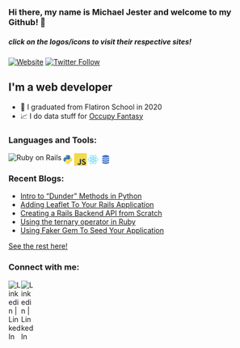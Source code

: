 ### Hi there, my name is Michael Jester and welcome to my Github! 👋

##### *click on the logos/icons to visit their respective sites!*

[![Website](https://img.shields.io/website?label=occupyfantasy.com&style=for-the-badge&url=https%3A%2F%2Foccupyfantasy.com)](https://www.occupyfantasy.com)
[![Twitter Follow](https://img.shields.io/twitter/follow/cfb_moose?color=1DA1F2&logo=twitter&style=for-the-badge)](https://www.twitter.com/cfb_moose)

## I'm a web developer
- 🏫 I graduated from Flatiron School in 2020
- 📈 I do data stuff for [Occupy Fantasy](https://www.occupyfantasy.com)

### Languages and Tools:
<img align="left" src="https://www.iconfinder.com/data/icons/popular-services-brands-vol-2/512/ruby-on-rails-512.png" alt="Ruby on Rails" height="25px" />
<img align="left" alt="Python" height="25px" src="https://raw.githubusercontent.com/github/explore/80688e429a7d4ef2fca1e82350fe8e3517d3494d/topics/python/python.png" />
<img align="left" alt="JavaScript" height="25px" src="https://raw.githubusercontent.com/github/explore/80688e429a7d4ef2fca1e82350fe8e3517d3494d/topics/javascript/javascript.png" />
<img align="left" alt="React" height="25px" src="https://raw.githubusercontent.com/github/explore/80688e429a7d4ef2fca1e82350fe8e3517d3494d/topics/react/react.png" />
<img align="left" alt="SQL" height="25px" src="https://raw.githubusercontent.com/github/explore/80688e429a7d4ef2fca1e82350fe8e3517d3494d/topics/sql/sql.png" />

<br />

### Recent Blogs:
- [Intro to “Dunder” Methods in Python](https://medium.com/@m.jester.93/intro-to-dunder-methods-in-python-33e204f83709)
- [Adding Leaflet To Your Rails Application](https://medium.com/@m.jester.93/adding-leaflet-to-your-rails-application-c474fb6af2a2)
- [Creating a Rails Backend API from Scratch](https://medium.com/@m.jester.93/creating-a-rails-backend-api-from-scratch-fa774aada3f)
- [Using the ternary operator in Ruby](https://medium.com/@m.jester.93/using-the-ternary-operator-in-ruby-fbebc9f7214d)
- [Using Faker Gem To Seed Your Application](https://medium.com/@m.jester.93/using-faker-gem-to-seed-your-application-6a6ec4143542)

[See the rest here!](https://medium.com/@m.jester.93)

### Connect with me:

<a href="https://www.linkedin.com/in/michael-jester-2b959665/"><img align="left" alt="Linkedin | LinkedIn" width="25px" src="https://cdn.jsdelivr.net/npm/simple-icons@v3/icons/linkedin.svg" /></a>
<a href="https://www.twitter.com/cfb_moose"><img align="left" alt="Linkedin | LinkedIn" width="25px" src="https://cdn.jsdelivr.net/npm/simple-icons@v3/icons/twitter.svg" /></a>
